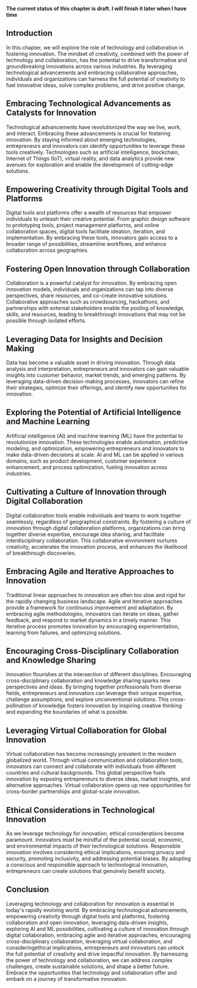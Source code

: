 **The current status of this chapter is draft. I will finish it later when I have time**

Introduction
------------

In this chapter, we will explore the role of technology and collaboration in fostering innovation. The mindset of creativity, combined with the power of technology and collaboration, has the potential to drive transformative and groundbreaking innovations across various industries. By leveraging technological advancements and embracing collaborative approaches, individuals and organizations can harness the full potential of creativity to fuel innovative ideas, solve complex problems, and drive positive change.

Embracing Technological Advancements as Catalysts for Innovation
----------------------------------------------------------------

Technological advancements have revolutionized the way we live, work, and interact. Embracing these advancements is crucial for fostering innovation. By staying informed about emerging technologies, entrepreneurs and innovators can identify opportunities to leverage these tools creatively. Technologies such as artificial intelligence, blockchain, Internet of Things (IoT), virtual reality, and data analytics provide new avenues for exploration and enable the development of cutting-edge solutions.

Empowering Creativity through Digital Tools and Platforms
---------------------------------------------------------

Digital tools and platforms offer a wealth of resources that empower individuals to unleash their creative potential. From graphic design software to prototyping tools, project management platforms, and online collaboration spaces, digital tools facilitate ideation, iteration, and implementation. By embracing these tools, innovators gain access to a broader range of possibilities, streamline workflows, and enhance collaboration across geographies.

Fostering Open Innovation through Collaboration
-----------------------------------------------

Collaboration is a powerful catalyst for innovation. By embracing open innovation models, individuals and organizations can tap into diverse perspectives, share resources, and co-create innovative solutions. Collaborative approaches such as crowdsourcing, hackathons, and partnerships with external stakeholders enable the pooling of knowledge, skills, and resources, leading to breakthrough innovations that may not be possible through isolated efforts.

Leveraging Data for Insights and Decision Making
------------------------------------------------

Data has become a valuable asset in driving innovation. Through data analysis and interpretation, entrepreneurs and innovators can gain valuable insights into customer behavior, market trends, and emerging patterns. By leveraging data-driven decision-making processes, innovators can refine their strategies, optimize their offerings, and identify new opportunities for innovation.

Exploring the Potential of Artificial Intelligence and Machine Learning
-----------------------------------------------------------------------

Artificial intelligence (AI) and machine learning (ML) have the potential to revolutionize innovation. These technologies enable automation, predictive modeling, and optimization, empowering entrepreneurs and innovators to make data-driven decisions at scale. AI and ML can be applied in various domains, such as product development, customer experience enhancement, and process optimization, fueling innovation across industries.

Cultivating a Culture of Innovation through Digital Collaboration
-----------------------------------------------------------------

Digital collaboration tools enable individuals and teams to work together seamlessly, regardless of geographical constraints. By fostering a culture of innovation through digital collaboration platforms, organizations can bring together diverse expertise, encourage idea sharing, and facilitate interdisciplinary collaboration. This collaborative environment nurtures creativity, accelerates the innovation process, and enhances the likelihood of breakthrough discoveries.

Embracing Agile and Iterative Approaches to Innovation
------------------------------------------------------

Traditional linear approaches to innovation are often too slow and rigid for the rapidly changing business landscape. Agile and iterative approaches provide a framework for continuous improvement and adaptation. By embracing agile methodologies, innovators can iterate on ideas, gather feedback, and respond to market dynamics in a timely manner. This iterative process promotes innovation by encouraging experimentation, learning from failures, and optimizing solutions.

Encouraging Cross-Disciplinary Collaboration and Knowledge Sharing
------------------------------------------------------------------

Innovation flourishes at the intersection of different disciplines. Encouraging cross-disciplinary collaboration and knowledge sharing sparks new perspectives and ideas. By bringing together professionals from diverse fields, entrepreneurs and innovators can leverage their unique expertise, challenge assumptions, and explore unconventional solutions. This cross-pollination of knowledge fosters innovation by inspiring creative thinking and expanding the boundaries of what is possible.

Leveraging Virtual Collaboration for Global Innovation
------------------------------------------------------

Virtual collaboration has become increasingly prevalent in the modern globalized world. Through virtual communication and collaboration tools, innovators can connect and collaborate with individuals from different countries and cultural backgrounds. This global perspective fuels innovation by exposing entrepreneurs to diverse ideas, market insights, and alternative approaches. Virtual collaboration opens up new opportunities for cross-border partnerships and global-scale innovation.

Ethical Considerations in Technological Innovation
--------------------------------------------------

As we leverage technology for innovation, ethical considerations become paramount. Innovators must be mindful of the potential social, economic, and environmental impacts of their technological solutions. Responsible innovation involves considering ethical implications, ensuring privacy and security, promoting inclusivity, and addressing potential biases. By adopting a conscious and responsible approach to technological innovation, entrepreneurs can create solutions that genuinely benefit society.

Conclusion
----------

Leveraging technology and collaboration for innovation is essential in today's rapidly evolving world. By embracing technological advancements, empowering creativity through digital tools and platforms, fostering collaboration and open innovation, leveraging data-driven insights, exploring AI and ML possibilities, cultivating a culture of innovation through digital collaboration, embracing agile and iterative approaches, encouraging cross-disciplinary collaboration, leveraging virtual collaboration, and consideringethical implications, entrepreneurs and innovators can unlock the full potential of creativity and drive impactful innovation. By harnessing the power of technology and collaboration, we can address complex challenges, create sustainable solutions, and shape a better future. Embrace the opportunities that technology and collaboration offer and embark on a journey of transformative innovation.
